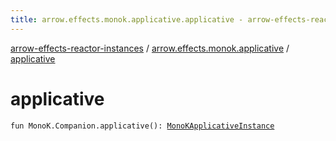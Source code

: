 ```yaml
---
title: arrow.effects.monok.applicative.applicative - arrow-effects-reactor-instances
---
```


[arrow-effects-reactor-instances](../index.html) / [arrow.effects.monok.applicative](index.html) / [applicative](./applicative.html)

# applicative

`fun MonoK.Companion.applicative(): `[`MonoKApplicativeInstance`](../arrow.effects/-mono-k-applicative-instance/index.html)